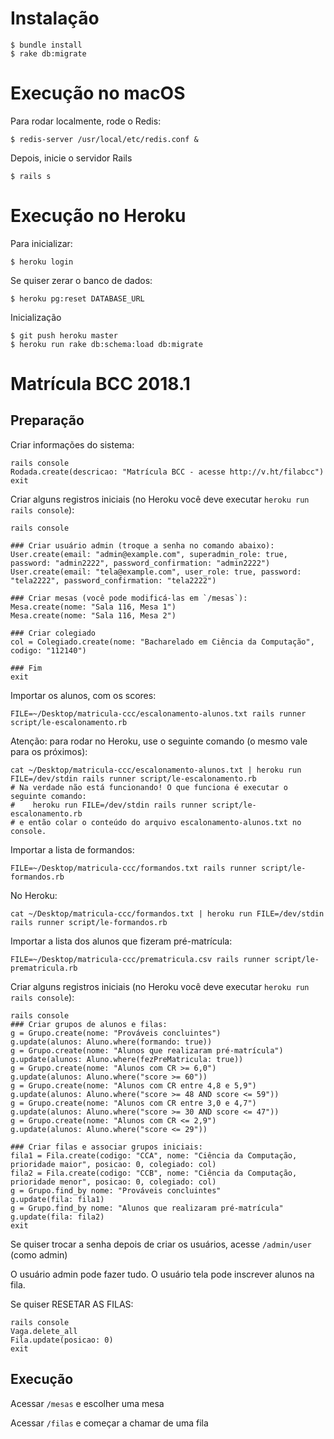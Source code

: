 # Instalação

    $ bundle install
    $ rake db:migrate

# Execução no macOS

Para rodar localmente, rode o Redis:

    $ redis-server /usr/local/etc/redis.conf &

Depois, inicie o servidor Rails

    $ rails s

# Execução no Heroku

Para inicializar:

    $ heroku login

Se quiser zerar o banco de dados:

    $ heroku pg:reset DATABASE_URL

Inicialização

    $ git push heroku master
    $ heroku run rake db:schema:load db:migrate

# Matrícula BCC 2018.1

## Preparação

Criar informações do sistema:

    rails console
    Rodada.create(descricao: "Matrícula BCC - acesse http://v.ht/filabcc")
    exit

Criar alguns registros iniciais (no Heroku você deve executar `heroku run rails console`):

    rails console

    ### Criar usuário admin (troque a senha no comando abaixo):
    User.create(email: "admin@example.com", superadmin_role: true, password: "admin2222", password_confirmation: "admin2222")
    User.create(email: "tela@example.com", user_role: true, password: "tela2222", password_confirmation: "tela2222")

    ### Criar mesas (você pode modificá-las em `/mesas`):
    Mesa.create(nome: "Sala 116, Mesa 1")
    Mesa.create(nome: "Sala 116, Mesa 2")

    ### Criar colegiado
    col = Colegiado.create(nome: "Bacharelado em Ciência da Computação", codigo: "112140")

    ### Fim
    exit

Importar os alunos, com os scores:

    FILE=~/Desktop/matricula-ccc/escalonamento-alunos.txt rails runner script/le-escalonamento.rb

Atenção: para rodar no Heroku, use o seguinte comando (o mesmo vale para os próximos):

    cat ~/Desktop/matricula-ccc/escalonamento-alunos.txt | heroku run FILE=/dev/stdin rails runner script/le-escalonamento.rb
    # Na verdade não está funcionando! O que funciona é executar o seguinte comando:
    #    heroku run FILE=/dev/stdin rails runner script/le-escalonamento.rb
    # e então colar o conteúdo do arquivo escalonamento-alunos.txt no console.

Importar a lista de formandos:

    FILE=~/Desktop/matricula-ccc/formandos.txt rails runner script/le-formandos.rb

No Heroku:

    cat ~/Desktop/matricula-ccc/formandos.txt | heroku run FILE=/dev/stdin rails runner script/le-formandos.rb

Importar a lista dos alunos que fizeram pré-matrícula:

    FILE=~/Desktop/matricula-ccc/prematricula.csv rails runner script/le-prematricula.rb


Criar alguns registros iniciais (no Heroku você deve executar `heroku run rails console`):

    rails console
    ### Criar grupos de alunos e filas: 
    g = Grupo.create(nome: "Prováveis concluintes")
    g.update(alunos: Aluno.where(formando: true))
    g = Grupo.create(nome: "Alunos que realizaram pré-matrícula")
    g.update(alunos: Aluno.where(fezPreMatricula: true))
    g = Grupo.create(nome: "Alunos com CR >= 6,0")
    g.update(alunos: Aluno.where("score >= 60"))
    g = Grupo.create(nome: "Alunos com CR entre 4,8 e 5,9")
    g.update(alunos: Aluno.where("score >= 48 AND score <= 59"))
    g = Grupo.create(nome: "Alunos com CR entre 3,0 e 4,7")
    g.update(alunos: Aluno.where("score >= 30 AND score <= 47"))
    g = Grupo.create(nome: "Alunos com CR <= 2,9")
    g.update(alunos: Aluno.where("score <= 29"))
    
    ### Criar filas e associar grupos iniciais:
    fila1 = Fila.create(codigo: "CCA", nome: "Ciência da Computação, prioridade maior", posicao: 0, colegiado: col)
    fila2 = Fila.create(codigo: "CCB", nome: "Ciência da Computação, prioridade menor", posicao: 0, colegiado: col)
    g = Grupo.find_by nome: "Prováveis concluintes"
    g.update(fila: fila1)
    g = Grupo.find_by nome: "Alunos que realizaram pré-matrícula"
    g.update(fila: fila2)
    exit

Se quiser trocar a senha depois de criar os usuários, acesse `/admin/user` (como admin)

O usuário admin pode fazer tudo. O usuário tela pode inscrever alunos na fila.

Se quiser RESETAR AS FILAS:

    rails console
    Vaga.delete_all
    Fila.update(posicao: 0)
    exit

## Execução

Acessar `/mesas` e escolher uma mesa

Acessar `/filas` e começar a chamar de uma fila